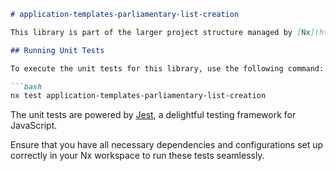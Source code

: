 ```markdown
# application-templates-parliamentary-list-creation

This library is part of the larger project structure managed by [Nx](https://nx.dev).

## Running Unit Tests

To execute the unit tests for this library, use the following command:

```bash
nx test application-templates-parliamentary-list-creation
```

The unit tests are powered by [Jest](https://jestjs.io), a delightful testing framework for JavaScript.

Ensure that you have all necessary dependencies and configurations set up correctly in your Nx workspace to run these tests seamlessly.
```